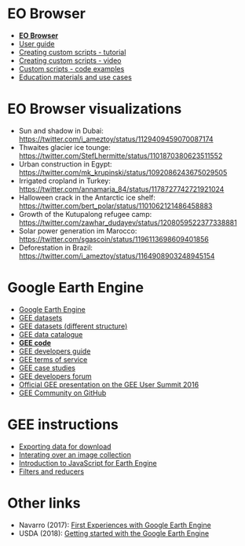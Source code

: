 # EO Browser
* **[EO Browser](https://apps.sentinel-hub.com/eo-browser/)**
* [User guide](https://www.sentinel-hub.com/explore/eobrowser/user-guide#)
* [Creating custom scripts - tutorial](https://www.sentinel-hub.com/explore/education/custom-scripts-tutorial)
* [Creating custom scripts - video](https://www.youtube.com/watch?v=02Xbbu1PHdg)
* [Custom scripts - code examples](https://custom-scripts.sentinel-hub.com/)
* [Education materials and use cases](https://www.sentinel-hub.com/explore/education)


# EO Browser visualizations
- Sun and shadow in  Dubai: https://twitter.com/i_ameztoy/status/1129409459070087174
- Thwaites glacier ice tounge: https://twitter.com/StefLhermitte/status/1101870380623511552
- Urban construction in Egypt: https://twitter.com/mk_krupinski/status/1092086243675029505
- Irrigated cropland in Turkey: https://twitter.com/annamaria_84/status/1178727742721921024
- Halloween crack in the Antarctic ice shelf: https://twitter.com/bert_polar/status/1101062121486458883
- Growth of the Kutupalong refugee camp: https://twitter.com/zawhar_dudayev/status/1208059522377338881
- Solar power generation im Marocco: https://twitter.com/sgascoin/status/1196113698609401856
- Deforestation in Brazil: https://twitter.com/i_ameztoy/status/1164908903248945154


# Google Earth Engine
* [Google Earth Engine](https://earthengine.google.com/)
* [GEE datasets](https://developers.google.com/earth-engine/datasets)
* [GEE datasets (different structure)](https://earthengine.google.com/datasets/)
* [GEE data catalogue](https://explorer.earthengine.google.com/#index)
* **[GEE code](https://code.earthengine.google.com/)**
* [GEE developers guide](https://developers.google.com/earth-engine/)
* [GEE terms of service](https://earthengine.google.com/terms/)
* [GEE case studies](https://earthengine.google.com/case_studies/)
* [GEE developers forum](https://groups.google.com/forum/#%21forum/google-earth-engine-developers)
* [Official GEE presentation on the GEE User Summit 2016](https://docs.google.com/presentation/d/1FKAj4BzV61w_J4lAJodWHsZFW0jt8hpXukk8O3rWdIU/edit#slide=id.g14e9609607_0_0)
* [GEE Community on GitHub](https://github.com/gee-community)

# GEE instructions
* [Exporting data for download](https://developers.google.com/earth-engine/exporting)
* [Interating over an image collection](https://developers.google.com/earth-engine/ic_iterating)
* [Introduction to JavaScript for Earth Engine](https://developers.google.com/earth-engine/tutorial_js_01)
* [Filters and reducers](https://developers.google.com/earth-engine/reducers_intro)


# Other links
* Navarro (2017): [First Experiences with Google Earth Engine](https://www.researchgate.net/publication/316622120_First_Experiences_with_Google_Earth_Engine)
* USDA (2018): [Getting started with the Google Earth Engine](https://servirglobal.net/Portals/0/Documents/Articles/ChangeDetectionTraining/Module2_Intro_Google_Earth_Engine_presentation.pdf)
